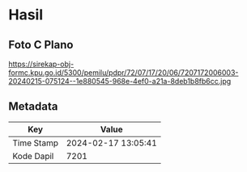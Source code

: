# Hasil

## Foto C Plano

https://sirekap-obj-formc.kpu.go.id/5300/pemilu/pdpr/72/07/17/20/06/7207172006003-20240215-075124--1e880545-968e-4ef0-a21a-8deb1b8fb6cc.jpg


## Metadata

| Key        | Value               |
| ---------- | ------------------- |
| Time Stamp | 2024-02-17 13:05:41 |
| Kode Dapil | 7201                |



